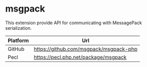 # msgpack

This extension provide API for communicating with MessagePack serialization.

| Platform | Url                                                              |
|----------|------------------------------------------------------------------|
| GitHub   | https://github.com/msgpack/msgpack-php                           |
| Pecl     | https://pecl.php.net/package/msgpack                             |
